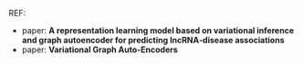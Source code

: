 REF:  

- paper: **A representation learning model based  on variational inference and graph autoencoder  for predicting lncRNA‑disease associations**
- paper: **Variational Graph Auto-Encoders**

